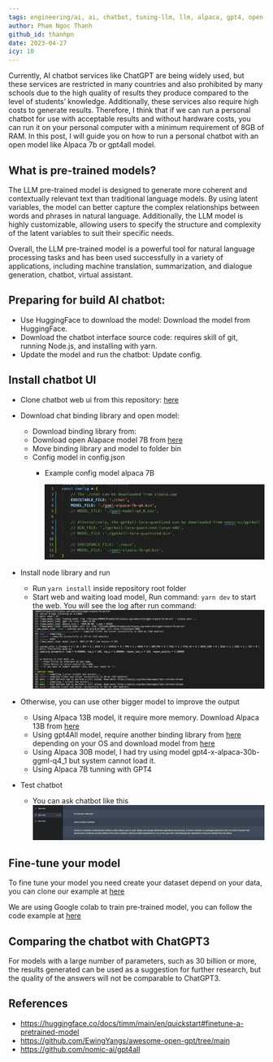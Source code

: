 ```yaml
---
tags: engineering/ai, ai, chatbot, tuning-llm, llm, alpaca, gpt4, open-source, chatgpt
author: Pham Ngoc Thanh
github_id: thanhpn
date: 2023-04-27
icy: 10
---
```


Currently, AI chatbot services like ChatGPT are being widely used, but these services are restricted in many countries and also prohibited by many schools due to the high quality of results they produce compared to the level of students’ knowledge. Additionally, these services also require high costs to generate results. Therefore, I think that if we can run a personal chatbot for use with acceptable results and without hardware costs, you can run it on your personal computer with a minimum requirement of 8GB of RAM. In this post, I will guide you on how to run a personal chatbot with an open model like Alpaca 7b or gpt4all model.

## What is pre-trained models?
The LLM pre-trained model is designed to generate more coherent and contextually relevant text than traditional language models. By using latent variables, the model can better capture the complex relationships between words and phrases in natural language. Additionally, the LLM model is highly customizable, allowing users to specify the structure and complexity of the latent variables to suit their specific needs.

Overall, the LLM pre-trained model is a powerful tool for natural language processing tasks and has been used successfully in a variety of applications, including machine translation, summarization, and dialogue generation, chatbot, virtual assistant.

## **Preparing for build AI chatbot:**
- Use HuggingFace to download the model: Download the model from HuggingFace.
- Download the chatbot interface source code: requires skill of git, running Node.js, and installing with yarn.
- Update the model and run the chatbot: Update config.

## Install chatbot UI
- Clone chatbot web ui from this repository: [here](https://github.com/ngxson/alpaca.cpp-webui)
- Download chat binding library and open model:
    - Download binding library from:
    - Download open Alapace model 7B from [here](https://huggingface.co/Sosaka/Alpaca-native-4bit-ggml/blob/main/ggml-alpaca-7b-q4.bin)
    - Move binding library and model to folder bin
    - Config model in config.json
        - Example config model alpaca 7B
            
            ![](assets/build-your-chatbot-with-open-source-large-language-models_build-chatbot-1.webp)
- Install node library and run
    - Run `yarn install` inside repository root folder
    - Start web and waiting load model, Run command: `yarn dev` to start the web.
    You will see the log after run command:
    ![](assets/build-your-chatbot-with-open-source-large-language-models_build-chatbot-2.webp)
    
- Otherwise, you can use other bigger model to improve the output
    - Using Alpaca 13B model, it require more memory. Download Alpaca 13B from [here](https://huggingface.co/eachadea/ggml-gpt4-x-alpaca-13b-native-4bit/blob/main/gpt4-x-alpaca-13b-native-ggml-q4_0.bin)
    - Using gpt4All model, require another binding library from [here](https://github.com/nomic-ai/gpt4all/tree/main/chat) depending on your OS and download model from [here](https://huggingface.co/4bit/gpt4all-lora-quantized/blob/main/gpt4all-lora-quantized.bin)
    - Using Alpaca 30B model, I had try using model gpt4-x-alpaca-30b-ggml-q4_1 but system cannot load it.
    - Using Alpaca 7B tunning with GPT4 
- Test chatbot
    - You can ask chatbot like this
        ![](assets/build-your-chatbot-with-open-source-large-language-models_build-chatbot-3.webp)

## Fine-tune your model
To fine tune your model you need create your dataset depend on your data, you can clone our example at [here](https://github.com/thanhpn/df-dataset)

We are using Google colab to train pre-trained model, you can follow the code example at [here](https://colab.research.google.com/drive/1TbV-Enz4O__GFXtqUWEFK0snYedOwPTh?usp=sharing)

## Comparing the chatbot with ChatGPT3
For models with a large number of parameters, such as 30 billion or more, the results generated can be used as a suggestion for further research, but the quality of the answers will not be comparable to ChatGPT3.

## References
- https://huggingface.co/docs/timm/main/en/quickstart#finetune-a-pretrained-model
- https://github.com/EwingYangs/awesome-open-gpt/tree/main
- https://github.com/nomic-ai/gpt4all

